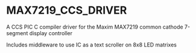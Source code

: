 # MAX7219_CCS_DRIVER
A CCS PIC C compiler driver for the Maxim MAX7219 common cathode 7-segment display controller

Includes middleware to use IC as a text scroller on 8x8 LED matrixes
